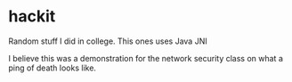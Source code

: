 # hackit
Random stuff I did in college.  This ones uses Java JNI

I believe this was a demonstration for the network security class on what a ping of death looks like.
